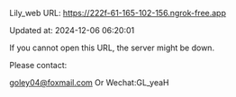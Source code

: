 Lily_web URL: https://222f-61-165-102-156.ngrok-free.app

Updated at: 2024-12-06 06:20:01

If you cannot open this URL, the server might be down.

Please contact: 

goley04@foxmail.com Or Wechat:GL_yeaH